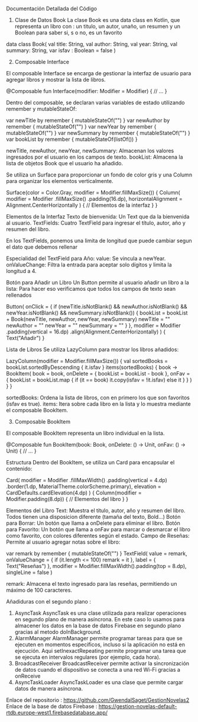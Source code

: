 Documentación Detallada del Código

1. Clase de Datos Book
La clase Book es una data class en Kotlin, que representa un libro con : un titulo, un autor, unaño, un resumen y un Boolean para saber si, s o no, es un favorito

data class Book(
    val title: String,
    val author: String,
    val year: String,
    val summary: String,
    var isfav : Boolean = false
)

2. Composable Interface
   
El composable Interface se encarga de gestionar la interfaz de usuario para agregar libros y mostrar la lista de libros.

@Composable
fun Interface(modifier: Modifier = Modifier) {
    // ...
}

Dentro del composable, se declaran varias variables de estado utilizando remember y mutableStateOf:

var newTitle by remember { mutableStateOf("") }
var newAuthor by remember { mutableStateOf("") }
var newYear by remember { mutableStateOf("") }
var newSummary by remember { mutableStateOf("") }
var bookList by remember { mutableStateOf(listOf<Book>()) }

newTitle, newAuthor, newYear, newSummary: Almacenan los valores ingresados por el usuario en los campos de texto.
bookList: Almacena la lista de objetos Book que el usuario ha añadido.

Se utiliza un Surface para proporcionar un fondo de color gris y una Column para organizar los elementos verticalmente.

Surface(color = Color.Gray, modifier = Modifier.fillMaxSize()) {
    Column(
        modifier = Modifier
            .fillMaxSize()
            .padding(16.dp),
        horizontalAlignment = Alignment.CenterHorizontally
    ) {
        // Elementos de la interfaz
    }
}

Elementos de la Interfaz
Texto de bienvenida: Un Text que da la bienvenida al usuario.
TextFields: Cuatro TextField para ingresar el título, autor, año y resumen del libro.

En los TextFields, ponemos una limita de longitud que puede cambiar segun el dato que debemos rellenar

Especialidad del TextField para Año:
value: Se vincula a newYear.
onValueChange: Filtra la entrada para aceptar solo dígitos y limita la longitud a 4.

Botón para Añadir un Libro
Un Button permite al usuario añadir un libro a la lista:
Para hacer eso verificamos que todos los campos de texto sean rellenados

Button(
    onClick = {
        if (newTitle.isNotBlank() && newAuthor.isNotBlank() && newYear.isNotBlank() && newSummary.isNotBlank()) {
            bookList = bookList + Book(newTitle, newAuthor, newYear, newSummary)
            newTitle = ""
            newAuthor = ""
            newYear = ""
            newSummary = ""
        }
    },
    modifier = Modifier
        .padding(vertical = 16.dp)
        .align(Alignment.CenterHorizontally)
) {
    Text("Añadir")
}


Lista de Libros
Se utiliza LazyColumn para mostrar los libros añadidos:

LazyColumn(modifier = Modifier.fillMaxSize()) {
    val sortedBooks = bookList.sortedByDescending { it.isfav }
    items(sortedBooks) { book ->
        BookItem(
            book = book,
            onDelete = { bookList = bookList - book },
            onFav = {
                bookList = bookList.map {
                    if (it == book) it.copy(isfav = !it.isfav) else it
                }
            }
        )
    }
}

sortedBooks: Ordena la lista de libros, con en primero los que son favoritos (isfav es true).
items: Itera sobre cada libro en la lista y lo muestra mediante el composable BookItem.

3. Composable BookItem
   
El composable BookItem representa un libro individual en la lista.

@Composable
fun BookItem(book: Book, onDelete: () -> Unit, onFav: () -> Unit) {
    // ...
}

Estructura
Dentro del BookItem, se utiliza un Card para encapsular el contenido:

Card(
    modifier = Modifier
        .fillMaxWidth()
        .padding(vertical = 4.dp)
        .border(1.dp, MaterialTheme.colorScheme.primary),
    elevation = CardDefaults.cardElevation(4.dp)
) {
    Column(modifier = Modifier.padding(8.dp)) {
        // Elementos del libro
    }
}

Elementos del Libro
Text: Muestra el título, autor, año y resumen del libro. Todos tienen una disposicion diferente (tamaña del texto, Bold...)
Botón para Borrar: Un botón que llama a onDelete para eliminar el libro.
Botón para Favorito: Un botón que llama a onFav para marcar o desmarcar el libro como favorito, con colores diferentes según el estado.
Campo de Reseñas: Permite al usuario agregar notas sobre el libro:

var remark by remember { mutableStateOf("") }
TextField(
    value = remark,
    onValueChange = { if (it.length <= 100) remark = it },
    label = { Text("Reseñas") },
    modifier = Modifier.fillMaxWidth().padding(top = 8.dp),
    singleLine = false
)

remark: Almacena el texto ingresado para las reseñas, permitiendo un máximo de 100 caracteres.

Añadiduras con el segundo plano : 

1. AsyncTask
AsyncTask es una clase utilizada para realizar operaciones en segundo plano de manera asíncrona. En este caso lo usamos para almacener los datos en la base de datos Firebase en segundo plano gracias al metodo doInBackground.
2. AlarmManager
AlarmManager permite programar tareas para que se ejecuten en momentos específicos, incluso si la aplicación no está en ejecución. Aqui setInexactRepeating permite programar una tarea que se ejecuta en intervalos regulares (por ejemplo, cada hora).
3. BroadcastReceiver
BroadcastReceiver permite activar la sincronización de datos cuando el dispositivo se conecta a una red Wi-Fi gracias a onReceive
4. AsyncTaskLoader
AsyncTaskLoader es una clase que permite cargar datos de manera asíncrona.

Enlace del repositorio : https://github.com/GwendalSaget/GestionNovelas2
Enlace de la base de datos Firebase : https://gestion-novelas-default-rtdb.europe-west1.firebasedatabase.app/
